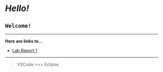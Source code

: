# *Hello!*
## `Welcome!`
---
**Here are links to...**
- [Lab Report 1](lab-report-1-week-0.html)

---
> VSCode >>> Eclipse

